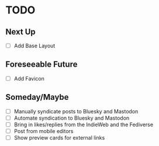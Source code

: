 # TODO

## Next Up
- [ ] Add Base Layout

## Foreseeable Future
 - [ ] Add Favicon

## Someday/Maybe

- [ ] Manually syndicate posts to Bluesky and Mastodon
- [ ] Automate syndication to Bluesky and Mastodon
- [ ] Bring in likes/replies from the IndieWeb and the Fediverse
- [ ] Post from mobile editors
- [ ] Show preview cards for external links
